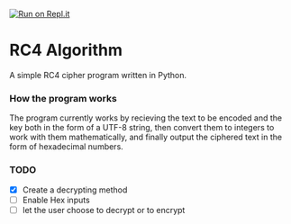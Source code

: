 [![Run on Repl.it](https://repl.it/badge/github/DemonLord98/RC4-Algorithm)](https://repl.it/github/DemonLord98/RC4-Algorithm)

# RC4 Algorithm
A simple RC4 cipher program written in Python.
### How the program works
The program currently works by recieving the text to be encoded and the key both in the form of a UTF-8 string, then convert them to integers to work with them mathematically, and finally output the ciphered text in the form of hexadecimal numbers.
### TODO
- [x] Create a decrypting method
- [ ] Enable Hex inputs
- [ ] let the user choose to decrypt or to encrypt
